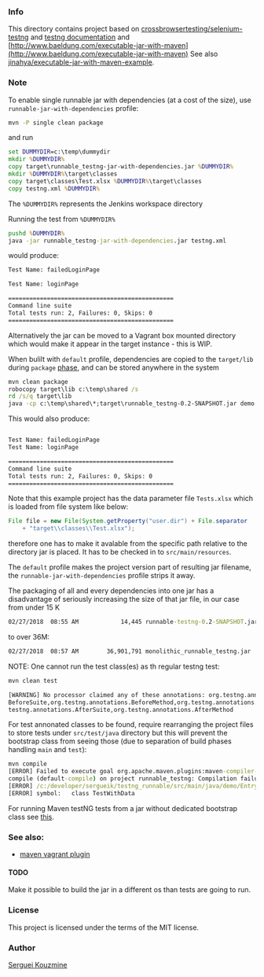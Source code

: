 ### Info

This directory contains project
based on [crossbrowsertesting/selenium-testng](https://github.com/crossbrowsertesting/selenium-testng)
and [testng documentation](http://testng.org/doc/documentation-main.html#running-testng-programmatically)
and [http://www.baeldung.com/executable-jar-with-maven](http://www.baeldung.com/executable-jar-with-maven)
See also [jinahya/executable-jar-with-maven-example](https://github.com/jinahya/executable-jar-with-maven-example).

### Note

To enable single runnable jar with dependencies (at a cost of the size), use `runnable-jar-with-dependencies` profile:

```cmd
mvn -P single clean package
```
and run
```cmd
set DUMMYDIR=c:\temp\dummydir
mkdir %DUMMYDIR%
copy target\runnable_testng-jar-with-dependencies.jar %DUMMYDIR%
mkdir %DUMMYDIR%\target\classes
copy target\classes\Test.xlsx %DUMMYDIR%\target\classes
copy testng.xml %DUMMYDIR%
```
The `%DUMMYDIR%` represents the Jenkins workspace directory

Running the test from `%DUMMYDIR%`
```cmd
pushd %DUMMYDIR%
java -jar runnable_testng-jar-with-dependencies.jar testng.xml
```

would produce:

```cmd
Test Name: failedLoginPage

Test Name: loginPage

===============================================
Command line suite
Total tests run: 2, Failures: 0, Skips: 0
===============================================
```

Alternatively the jar can be moved to a Vagrant box mounted directory which would make it appear in the target instance - this is WIP.

When bulilt with `default` profile, dependencies are copied to the `target/lib` during `package` [phase](http://maven.apache.org/guides/introduction/introduction-to-the-lifecycle.html),
and can be stored anywhere in the system

```cmd
mvn clean package
robocopy target\lib c:\temp\shared /s
rd /s/q target\lib
java -cp c:\temp\shared\*;target\runnable_testng-0.2-SNAPSHOT.jar demo.EntryPoint
```


This would also produce:
```cmd

Test Name: failedLoginPage
Test Name: loginPage

===============================================
Command line suite
Total tests run: 2, Failures: 0, Skips: 0
===============================================

```
Note that this example project has the data parameter file `Tests.xlsx` which is loaded from file system like below:

```java
File file = new File(System.getProperty("user.dir") + File.separator
    + "target\\classes\\Test.xlsx");
```
therefore one has to make it avalable from the specific path relative to the directory jar is placed.
It has to be checked in to `src/main/resources`.

The `default` profile makes the project version part of resulting jar filename,
the `runnable-jar-with-dependencies` profile strips it away.

The packaging of all and every dependencies into one jar has a disadvantage of
seriously increasing the size of that jar file, in our case from under 15 K
```cmd
02/27/2018  08:55 AM            14,445 runnable-testng-0.2-SNAPSHOT.jar
```
to over 36M:
```cmd
02/27/2018  08:57 AM        36,901,791 monolithic_runnable_testng.jar
```

NOTE: One cannot run the test class(es) as th regular testng test:
```cmd
mvn clean test

[WARNING] No processor claimed any of these annotations: org.testng.annotations.
BeforeSuite,org.testng.annotations.BeforeMethod,org.testng.annotations.Test,org.
testng.annotations.AfterSuite,org.testng.annotations.AfterMethod

```
For test annonated classes to be found, require rearranging the project files to store tests under `src/test/java` directory
but this will prevent the bootstrap class from seeing those (due to separation of build phases handling `main` and `test`):
```cmd
mvn compile
[ERROR] Failed to execute goal org.apache.maven.plugins:maven-compiler-plugin:3.6.0:
compile (default-compile) on project runnable_testng: Compilation failure
[ERROR] /c:/developer/sergueik/testng_runnable/src/main/java/demo/EntryPoint.java:[5,12] cannot find symbol
[ERROR] symbol:   class TestWithData
```
For running Maven testNG tests from a jar without dedicated bootstrap class see [this](https://niharikawhatsnext.wordpress.com/2015/03/11/running-maven-testng-tests-as-a-jar/).

### See also:

  * [maven vagrant plugin](https://github.com/nicoulaj/vagrant-maven-plugin)

#### TODO
Make it possible to build the jar in a different os than tests are going to run.

### License
This project is licensed under the terms of the MIT license.

### Author
[Serguei Kouzmine](kouzmine_serguei@yahoo.com)
